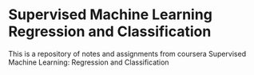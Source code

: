 # Supervised Machine Learning Regression and Classification

This is a repository of notes and assignments from coursera Supervised Machine Learning: Regression and Classification
